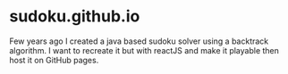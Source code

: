 # sudoku.github.io
Few years ago I created a java based sudoku solver using a backtrack algorithm. I want to recreate it but with reactJS and make it playable then host it on GitHub pages.
